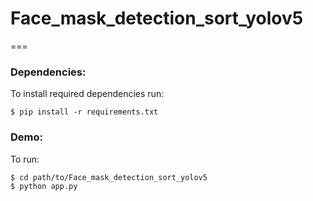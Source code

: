 # Face_mask_detection_sort_yolov5
===
### Dependencies:

To install required dependencies run:
```
$ pip install -r requirements.txt
```

### Demo:

To run:

```
$ cd path/to/Face_mask_detection_sort_yolov5
$ python app.py
```
